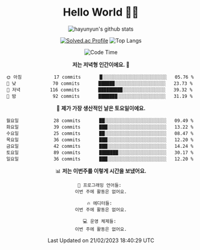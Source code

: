 <div align="center">

# Hello World 🙋‍♀️

![hayunyun's github stats](https://github-readme-stats.vercel.app/api?username=hayunyun&show_icons=true) 

 
[![Solved.ac Profile](http://mazassumnida.wtf/api/generate_badge?boj=hayunyun)](https://solved.ac/hayunyun)
 ![Top Langs](https://github-readme-stats.vercel.app/api/top-langs/?username=hayunyun&layout=compact)

<!--START_SECTION:waka-->
![Code Time](http://img.shields.io/badge/Code%20Time-574%20hrs%2037%20mins-blue)

**저는 저녁형 인간이에요. 🦉** 

```text
🌞 아침            17 commits       █░░░░░░░░░░░░░░░░░░░░░░░░   05.76 % 
🌆 낮　            70 commits       ██████░░░░░░░░░░░░░░░░░░░   23.73 % 
🌃 저녁           116 commits       █████████░░░░░░░░░░░░░░░░   39.32 % 
🌙 밤　            92 commits       ███████░░░░░░░░░░░░░░░░░░   31.19 % 

```
📅 **제가 가장 생산적인 날은 토요일이에요.** 

```text
월요일             28 commits       ██░░░░░░░░░░░░░░░░░░░░░░░   09.49 % 
화요일             39 commits       ███░░░░░░░░░░░░░░░░░░░░░░   13.22 % 
수요일             25 commits       ██░░░░░░░░░░░░░░░░░░░░░░░   08.47 % 
목요일             36 commits       ███░░░░░░░░░░░░░░░░░░░░░░   12.20 % 
금요일             42 commits       ███░░░░░░░░░░░░░░░░░░░░░░   14.24 % 
토요일             89 commits       ███████░░░░░░░░░░░░░░░░░░   30.17 % 
일요일             36 commits       ███░░░░░░░░░░░░░░░░░░░░░░   12.20 % 

```


📊 **저는 이번주를 이렇게 시간을 보냈어요.** 

```text
💬 프로그래밍 언어들: 
이번 주에 활동은 없어요.

🔥 에디터들: 
이번 주에 활동은 없어요.

💻 운영 체제들: 
이번 주에 활동은 없어요.

```


 Last Updated on 21/02/2023 18:40:29 UTC
<!--END_SECTION:waka-->

<!--
**hayunyun/hayunyun** is a ✨ _special_ ✨ repository because its `README.md` (this file) appears on your GitHub profile.

Here are some ideas to get you started:

- 🔭 I’m currently working on ...
- 🌱 I’m currently learning ...
- 👯 I’m looking to collaborate on ...
- 🤔 I’m looking for help with ...
- 💬 Ask me about ...
- 📫 How to reach me: ...
- 😄 Pronouns: ...
- ⚡ Fun fact: ...
-->



